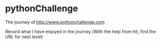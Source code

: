 # pythonChallenge
The journey of http://www.pythonchallenge.com

Record what I have enjoyed in the journey
(With the help from hit, find the URL for next level)